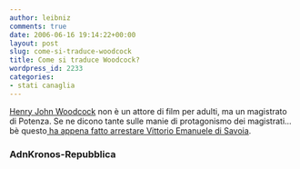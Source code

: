 ```yaml
---
author: leibniz
comments: true
date: 2006-06-16 19:14:22+00:00
layout: post
slug: come-si-traduce-woodcock
title: Come si traduce Woodcock?
wordpress_id: 2233
categories:
- stati canaglia
---
```


[Henry John Woodcock](http://www.adnkronos.com/3Level.php?cat=Cronaca&loid=1.0.471712382) non è un attore di film per adulti, ma un magistrato di Potenza. Se ne dicono tante sulle manie di protagonismo dei magistrati... bè questo[ ha appena fatto arrestare Vittorio Emanuele di Savoia](http://www.repubblica.it/2006/06/sezioni/cronaca/arrestato-vittorio-emanuele/arrestato-vittorio-emanuele/arrestato-vittorio-emanuele.html).

### AdnKronos-Repubblica
